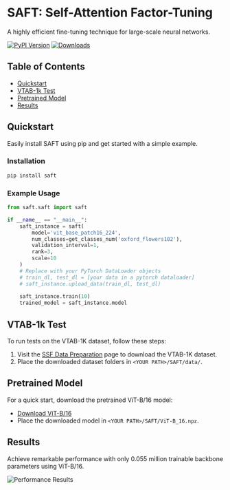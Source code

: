# SAFT: Self-Attention Factor-Tuning

A highly efficient fine-tuning technique for large-scale neural networks.

[![PyPI Version](https://badge.fury.io/py/saft.svg)](https://badge.fury.io/py/saft)
[![Downloads](https://static.pepy.tech/badge/saft/week)](https://pepy.tech/project/saft)

## Table of Contents

- [Quickstart](#quickstart)
- [VTAB-1k Test](#vtab-1k-test)
- [Pretrained Model](#pretrained-model)
- [Results](#results)

## Quickstart

Easily install SAFT using pip and get started with a simple example.

### Installation

```sh
pip install saft
```

### Example Usage

```python
from saft.saft import saft

if __name__ == "__main__":
    saft_instance = saft(
        model='vit_base_patch16_224',
        num_classes=get_classes_num('oxford_flowers102'),
        validation_interval=1,
        rank=3,
        scale=10
    )
    # Replace with your PyTorch DataLoader objects
    # train_dl, test_dl = [your data in a pytorch dataloader]
    # saft_instance.upload_data(train_dl, test_dl)
    
    saft_instance.train(10)
    trained_model = saft_instance.model
```

## VTAB-1k Test

To run tests on the VTAB-1K dataset, follow these steps:

1. Visit the [SSF Data Preparation](https://github.com/dongzelian/SSF#data-preparation) page to download the VTAB-1K dataset.
2. Place the downloaded dataset folders in `<YOUR PATH>/SAFT/data/`.

## Pretrained Model

For a quick start, download the pretrained ViT-B/16 model:

- [Download ViT-B/16](https://storage.googleapis.com/vit_models/imagenet21k/ViT-B_16.npz)
- Place the downloaded model in `<YOUR PATH>/SAFT/ViT-B_16.npz`.

## Results

Achieve remarkable performance with only 0.055 million trainable backbone parameters using ViT-B/16.

![Performance Results](https://github.com/Jaso1024/SAFT/assets/107654508/2ca64ade-2442-4767-9736-5a3c39ef04cc)
